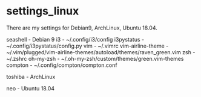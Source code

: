 # settings_linux
There are my settings for Debian9, ArchLinux, Ubuntu 18.04. 

seashell - Debian 9
    i3 - ~/.config/i3/config
    i3pystatus - ~/.config/i3pystatus/config.py
    vim - ~/.vimrc
    vim-airline-theme - ~/.vim/plugged/vim-airline-themes/autoload/themes/raven_green.vim
    zsh - ~/.zshrc
    oh-my-zsh - ~/.oh-my-zsh/custom/themes/green.vim-themes
    compton - ~/.config/compton/compton.conf

toshiba - ArchLinux


neo - Ubuntu 18.04
